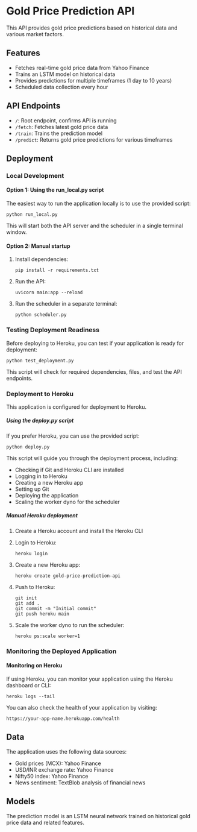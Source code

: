 # Gold Price Prediction API

This API provides gold price predictions based on historical data and various market factors.

## Features

- Fetches real-time gold price data from Yahoo Finance
- Trains an LSTM model on historical data
- Provides predictions for multiple timeframes (1 day to 10 years)
- Scheduled data collection every hour

## API Endpoints

- `/`: Root endpoint, confirms API is running
- `/fetch`: Fetches latest gold price data
- `/train`: Trains the prediction model
- `/predict`: Returns gold price predictions for various timeframes

## Deployment

### Local Development

#### Option 1: Using the run_local.py script

The easiest way to run the application locally is to use the provided script:

```
python run_local.py
```

This will start both the API server and the scheduler in a single terminal window.

#### Option 2: Manual startup

1. Install dependencies:
   ```
   pip install -r requirements.txt
   ```

2. Run the API:
   ```
   uvicorn main:app --reload
   ```

3. Run the scheduler in a separate terminal:
   ```
   python scheduler.py
   ```

### Testing Deployment Readiness

Before deploying to Heroku, you can test if your application is ready for deployment:

```
python test_deployment.py
```

This script will check for required dependencies, files, and test the API endpoints.

### Deployment to Heroku

This application is configured for deployment to Heroku.

##### Using the deploy.py script

If you prefer Heroku, you can use the provided script:

```
python deploy.py
```

This script will guide you through the deployment process, including:
- Checking if Git and Heroku CLI are installed
- Logging in to Heroku
- Creating a new Heroku app
- Setting up Git
- Deploying the application
- Scaling the worker dyno for the scheduler

##### Manual Heroku deployment

1. Create a Heroku account and install the Heroku CLI

2. Login to Heroku:
   ```
   heroku login
   ```

3. Create a new Heroku app:
   ```
   heroku create gold-price-prediction-api
   ```

4. Push to Heroku:
   ```
   git init
   git add .
   git commit -m "Initial commit"
   git push heroku main
   ```

5. Scale the worker dyno to run the scheduler:
   ```
   heroku ps:scale worker=1
   ```

### Monitoring the Deployed Application

#### Monitoring on Heroku

If using Heroku, you can monitor your application using the Heroku dashboard or CLI:

```
heroku logs --tail
```

You can also check the health of your application by visiting:

```
https://your-app-name.herokuapp.com/health
```

## Data

The application uses the following data sources:
- Gold prices (MCX): Yahoo Finance
- USD/INR exchange rate: Yahoo Finance
- Nifty50 index: Yahoo Finance
- News sentiment: TextBlob analysis of financial news

## Models

The prediction model is an LSTM neural network trained on historical gold price data and related features.